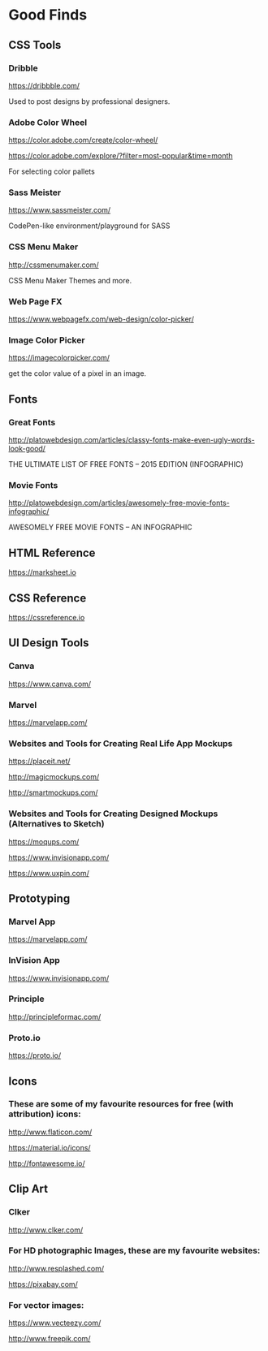 # Good Finds

## CSS Tools

### Dribble
https://dribbble.com/

Used to post designs by professional designers.

### Adobe Color Wheel
https://color.adobe.com/create/color-wheel/

https://color.adobe.com/explore/?filter=most-popular&time=month

For selecting color pallets

### Sass Meister
https://www.sassmeister.com/

CodePen-like environment/playground for SASS

### CSS Menu Maker
http://cssmenumaker.com/

CSS Menu Maker Themes and more.

### Web Page FX
https://www.webpagefx.com/web-design/color-picker/

### Image Color Picker
https://imagecolorpicker.com/

get the color value of a pixel in an image.

## Fonts

### Great Fonts
http://platowebdesign.com/articles/classy-fonts-make-even-ugly-words-look-good/

THE ULTIMATE LIST OF FREE FONTS – 2015 EDITION (INFOGRAPHIC)

### Movie Fonts
http://platowebdesign.com/articles/awesomely-free-movie-fonts-infographic/

AWESOMELY FREE MOVIE FONTS – AN INFOGRAPHIC


## HTML Reference
https://marksheet.io

## CSS Reference
https://cssreference.io

## UI Design Tools

### Canva
https://www.canva.com/

### Marvel
https://marvelapp.com/

### Websites and Tools for Creating Real Life App Mockups

https://placeit.net/

http://magicmockups.com/

http://smartmockups.com/

### Websites and Tools for Creating Designed Mockups (Alternatives to Sketch)

https://moqups.com/

https://www.invisionapp.com/

https://www.uxpin.com/


## Prototyping

### Marvel App

https://marvelapp.com/

### InVision App

https://www.invisionapp.com/

### Principle

http://principleformac.com/

### Proto.io

https://proto.io/

## Icons

### These are some of my favourite resources for free (with attribution) icons:

http://www.flaticon.com/

https://material.io/icons/

http://fontawesome.io/

## Clip Art

### Clker

http://www.clker.com/

### For HD photographic Images, these are my favourite websites:

http://www.resplashed.com/

https://pixabay.com/

### For vector images:

https://www.vecteezy.com/

http://www.freepik.com/
